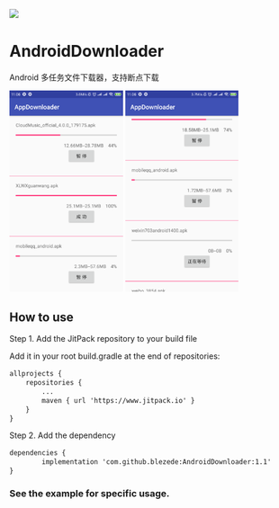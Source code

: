 [![](https://www.jitpack.io/v/blezede/AndroidDownloader.svg)](https://www.jitpack.io/#blezede/AndroidDownloader)
# AndroidDownloader
Android 多任务文件下载器，支持断点下载

<img src="https://github.com/blezede/AndroidDownloader/blob/master/AppDownloader/snapshot/screenshot1.png" width="40%" height="40%">
<img src="https://github.com/blezede/AndroidDownloader/blob/master/AppDownloader/snapshot/screenshot2.png" width="40%" height="40%">

## How to use
Step 1. Add the JitPack repository to your build file

Add it in your root build.gradle at the end of repositories:

	allprojects {
		repositories {
			...
			maven { url 'https://www.jitpack.io' }
		}
	}

Step 2. Add the dependency

	dependencies {
	        implementation 'com.github.blezede:AndroidDownloader:1.1'
	}
  
### See the example for specific usage.
